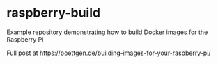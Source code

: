 # raspberry-build
Example repository demonstrating how to build Docker images for the Raspberry Pi

Full post at https://poettgen.de/building-images-for-your-raspberry-pi/
